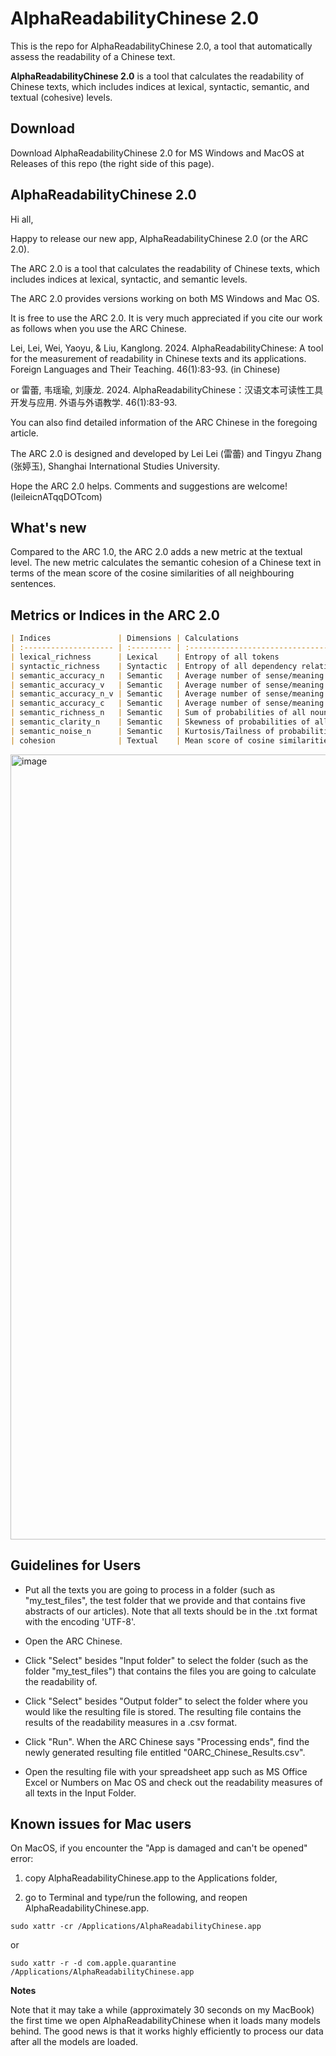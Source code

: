# AlphaReadabilityChinese 2.0

This is the repo for AlphaReadabilityChinese 2.0, a tool that automatically assess the readability of a Chinese text.

**AlphaReadabilityChinese 2.0** is a tool that calculates the readability of Chinese texts, which includes indices at lexical, syntactic, semantic, and textual (cohesive) levels.

## Download

Download AlphaReadabilityChinese 2.0 for MS Windows and MacOS at Releases of this repo (the right side of this page). 



## AlphaReadabilityChinese 2.0

Hi all,

Happy to release our new app, AlphaReadabilityChinese 2.0 (or the ARC 2.0).

The ARC 2.0 is a tool that calculates the readability of Chinese texts, which includes indices at lexical, syntactic, and semantic levels.

The ARC 2.0 provides versions working on both MS Windows and Mac OS. 

It is free to use the ARC 2.0. It is very much appreciated if you cite our work as follows when you use the ARC Chinese.

Lei, Lei, Wei, Yaoyu, & Liu, Kanglong. 2024. AlphaReadabilityChinese: A tool for the measurement of readability in Chinese texts and its applications. Foreign Languages and Their Teaching. 46(1):83-93. (in Chinese)

or 雷蕾, 韦瑶瑜, 刘康龙. 2024. AlphaReadabilityChinese：汉语文本可读性工具开发与应用. 外语与外语教学. 46(1):83-93.

You can also find detailed information of the ARC Chinese in the foregoing article.

The ARC 2.0 is designed and developed by Lei Lei (雷蕾) and Tingyu Zhang (张婷玉), Shanghai International Studies University.

Hope the ARC 2.0 helps. Comments and suggestions are welcome! (leileicnATqqDOTcom)

## What's new

Compared to the ARC 1.0, the ARC 2.0 adds a new metric at the textual level. The new metric calculates the semantic cohesion of a Chinese text in terms of the mean score of the cosine similarities of all neighbouring sentences. 

## Metrics or Indices in the ARC 2.0


```markdown
| Indices               | Dimensions | Calculations                                                          |
| :-------------------- | :--------- | :-------------------------------------------------------------------- |
| lexical_richness      | Lexical    | Entropy of all tokens                                                 |
| syntactic_richness    | Syntactic  | Entropy of all dependency relations                                   |
| semantic_accuracy_n   | Semantic   | Average number of sense/meaning components of all nouns               |
| semantic_accuracy_v   | Semantic   | Average number of sense/meaning components of all verbs               |
| semantic_accuracy_n_v | Semantic   | Average number of sense/meaning components of all nouns and verbs     |
| semantic_accuracy_c   | Semantic   | Average number of sense/meaning components of all content words (i.e., nouns, verbs, adjectives, and adverbs) |
| semantic_richness_n   | Semantic   | Sum of probabilities of all nouns                                     |
| semantic_clarity_n    | Semantic   | Skewness of probabilities of all nouns                                |
| semantic_noise_n      | Semantic   | Kurtosis/Tailness of probabilities of all nouns                       |
| cohesion              | Textual    | Mean score of cosine similarities of all adjacent sentences           |
```

<img width="1498" height="1256" alt="image" src="https://github.com/user-attachments/assets/e45c0c89-9115-4239-acf2-9d292f29f578" />


## Guidelines for Users

- Put all the texts you are going to process in a folder (such as "my_test_files", the test folder that we provide and that contains five abstracts of our articles). Note that all texts should be in the .txt format with the encoding 'UTF-8'.

- Open the ARC Chinese.

- Click "Select" besides "Input folder" to select the folder (such as the folder "my_test_files") that contains the files you are going to calculate the readability of.

- Click "Select" besides "Output folder" to select the folder where you would like the resulting file is stored. The resulting file contains the results of the readability measures in a .csv format.

- Click "Run". When the ARC Chinese says "Processing ends", find the newly generated resulting file entitled "0ARC_Chinese_Results.csv".

- Open the resulting file with your spreadsheet app such as MS Office Excel or Numbers on Mac OS and check out the readability measures of all texts in the Input Folder.

## Known issues for Mac users

On MacOS, if you encounter the "App is damaged and can't be opened" error: 

1) copy AlphaReadabilityChinese.app to the Applications folder,
  
2) go to Terminal and type/run the following, and reopen AlphaReadabilityChinese.app.

`sudo xattr -cr /Applications/AlphaReadabilityChinese.app`

or

`sudo xattr -r -d com.apple.quarantine /Applications/AlphaReadabilityChinese.app`

**Notes**

Note that it may take a while (approximately 30 seconds on my MacBook) the first time we open AlphaReadabilityChinese when it loads many models behind. The good news is that it works highly efficiently to process our data after all the models are loaded.
